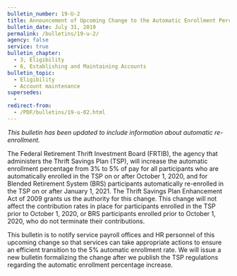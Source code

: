 ```yaml
---
bulletin_number: 19-U-2
title: Announcement of Upcoming Change to the Automatic Enrollment Percentage for Thrift Savings Plan Participants &#8212; UPDATE
bulletin_date: July 31, 2019
permalink: /bulletins/19-u-2/
agency: false
service: true
bulletin_chapter:
  - 3, Eligibility
  - 6, Establishing and Maintaining Accounts
bulletin_topic:
  - Eligibility
  - Account maintenance
supersedes:
  -
redirect-from:
  - /PDF/bulletins/19-u-02.html
---
```


_This bulletin has been updated to include information about automatic re-enrollment._

The Federal Retirement Thrift Investment Board (FRTIB), the agency that administers the Thrift Savings Plan (TSP), will increase the automatic enrollment percentage from 3% to 5% of pay for all participants who are automatically enrolled in the TSP on or after October 1, 2020, and for Blended Retirement System (BRS) participants automatically re-enrolled in the TSP on or after January 1, 2021. The Thrift Savings Plan Enhancement Act of 2009 grants us the authority for this change. This change will not affect the contribution rates in place for participants enrolled in the TSP prior to October 1, 2020, or BRS participants enrolled prior to October 1, 2020, who do not terminate their contributions.

This bulletin is to notify service payroll offices and HR personnel of this upcoming change so that services can take appropriate actions to ensure an efficient transition to the 5% automatic enrollment rate. We will issue a new bulletin formalizing the change after we publish the TSP regulations regarding the automatic enrollment percentage increase.
<!-- CONTENT END -->
